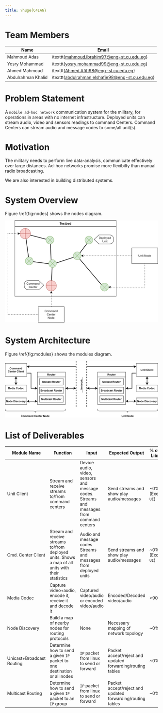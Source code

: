 ```yaml
---
title: \huge{C4IAN}
---
```


<!-- use this template before submitting https://drive.google.com/file/d/13Ot9Atu3ej9Qkhx067NDUw7WJr63n8wF/view?fbclid=IwAR2cSzbeAUklcX4H2SILcNGqgvFeBzn9GKeCGNjVsJfFKL69gAVUFI6j4T8 -->

# Team Members

| Name               | Email                                            |
|--------------------|--------------------------------------------------|
| Mahmoud Adas       | \texttt{mahmoud.ibrahim97@eng-st.cu.edu.eg}      |
| Yosry Mohammad     | \texttt{yosry.mohammad99@eng-st.cu.edu.eg}       |
| Ahmed Mahmoud      | \texttt{Ahmed.Afifi98@eng-st.cu.edu.eg}          |
| Abdulrahman Khalid | \texttt{abdulrahman.elshafie98@eng-st.cu.edu.eg} |

# Problem Statement
<!-- Introduction to the problem (max 30 words) -->
A `mobile ad-hoc network` communication system for the military, for operations in areas with no internet infrastructure.
Deployed units can stream audio, video and sensors readings to command Centers.
Command Centers can stream audio and message codes to some/all unit(s).

# Motivation
<!-- Why are you motivated to work on this problem? (max 30 words) -->
The military needs to perform live data-analysis, communicate effectively over large distances.
Ad-hoc networks promise more flexibilty than manual radio broadcasting.

We are also interested in building distributed systems.

# System Overview

Figure \ref{fig:nodes} shows the nodes diagram.

![Nodes Diagram \label{fig:nodes}](figures/nodes_diagram.png)

# System Architecture
<!-- In this section, draw the block diagram of your system showing the flow between
different modules. -->

Figure \ref{fig:modules} shows the modules diagram.

![Modules Diagram \label{fig:modules}](figures/system_modules_diagram.png)


# List of Deliverables
<!-- State the main modules of your system with its function, inputs and expected outputs
- Number of modules must be at least equal to number of team members
- Max number of modules including the integration of whole project must not exceed 6
modules -->
| Module Name               | Function                                                                                          | Input                                                                                     | Expected Output                                            | % of used Libraries  |
|---------------------------|---------------------------------------------------------------------------------------------------|-------------------------------------------------------------------------------------------|------------------------------------------------------------|----------------------|
| Unit Client               | Stream and receive streams to/from command centers                                                | Device audio, video, sensors and message codes. Streams and messages from command centers | Send streams and show play audio/messages                  | ~0% (Excluding `UI`) |
| Cmd. Center Client        | Stream and receive streams to/from deployed units. Shows a map of all units with their statistics | Audio and message codes. Streams and messages from deployed units                          | Send streams and show play audio/messages                  | ~0% (Excluding `UI`) |
| Media Codec               | Capture video+audio, encode it, receive it and decode it                                          | Captured video/audio or encoded video/audio                                               | Encoded/Decoded video/audio                                | >90%                 |
| Node Discovery            | Build a map of nearby nodes for routing protocols                                                 | None                                                                                      | Necessary mapping of network topology                      | ~0%                  |
| Unicast+Broadcast Routing | Determine how to send a given `IP` packet to one destination or all nodes                         | `IP` packet from linux to send or forward                                                 | Packet accept/reject and updated forwarding/routing tables | ~0%                  |
| Multicast Routing         | Determine how to send a given `IP` packet to an `IP` group                                        | `IP` packet from linux to send or forward                                                 | Packet accept/reject and updated forwarding/routing tables | ~0%                  |

